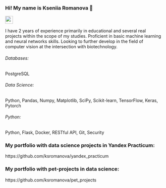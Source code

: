 ### Hi! My name is Kseniia Romanova 👋

<p> <a href="https://www.linkedin.com/in/ksromanova"><img src="https://img.shields.io/badge/linkedin-%230077B5.svg?&style=for-the-badge&logo=linkedin&logoColor=white" height=25></a> </p>

I have 2 years of experience primarily in educational and several real projects within the scope of my studies. Proficient in basic machine learning and neural networks skills. Looking to further develop in the field of computer vision at the intersection with biotechnology.

###### Databases: 
PostgreSQL

###### Data Science: 
Python, Pandas, Numpy, Matplotlib, SciPy, Scikit-learn, TensorFlow, Keras, Pytorch

###### Python: 
Python, Flask, Docker, RESTful API, Git, Security

<h3>My portfolio with data science projects in Yandex Practicum:</h3>
https://github.com/ksromanova/yandex_practicum

<h3>My portfolio with pet-projects in data science:</h3>
https://github.com/ksromanova/pet_projects
